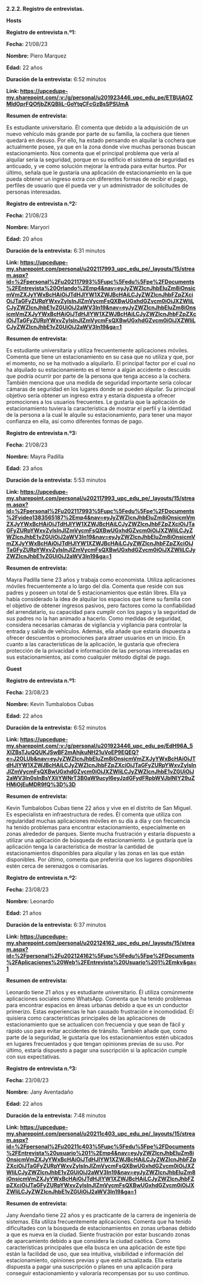 ﻿**2.2.2. Registro de entrevistas.**

**Hosts**

**Registro de entrevista n.º1:**

**Fecha:** 21/08/23

**Nombre:** Piero Marquez

**Edad:** 22 años

**Duración de la entrevista:** 6:52 minutos

**Link: <https://upcedupe-my.sharepoint.com/:v:/g/personal/u201923446_upc_edu_pe/ETBUjAOZMIdOprFQOfjbZKQBIiL-GoYtqCFcGzBsSPSUmA>**

**Resumen de entrevista:**

Es estudiante universitario. Él comenta que debido a la adquisición de un nuevo vehículo más grande por parte de su familia, la cochera que tienen quedará en desuso. Por ello, ha estado pensando en alquilar la cochera que actualmente posee, ya que en la zona donde vive muchas personas buscan estacionamiento. Nos comenta que el principal problema que vería al alquilar sería la seguridad, porque en su edificio el sistema de seguridad es anticuado, y ve como solución mejorar la entrada para evitar hurtos. Por último, señala que le gustaría una aplicación de estacionamiento en la que pueda obtener un ingreso extra con diferentes formas de recibir el pago, perfiles de usuario que él pueda ver y un administrador de solicitudes de personas interesadas.

**Registro de entrevista n.º2:**

**Fecha:** 21/08/23

**Nombre:** Maryori

**Edad:** 20 años

**Duración de la entrevista:** 6:31 minutos

**Link: <https://upcedupe-my.sharepoint.com/personal/u202117993_upc_edu_pe/_layouts/15/stream.aspx?id=%2Fpersonal%2Fu202117993%5Fupc%5Fedu%5Fpe%2FDocuments%2FEntrevista%20Orlando%2Emp4&nav=eyJyZWZlcnJhbEluZm8iOnsicmVmZXJyYWxBcHAiOiJTdHJlYW1XZWJBcHAiLCJyZWZlcnJhbFZpZXciOiJTaGFyZURpYWxvZyIsInJlZmVycmFsQXBwUGxhdGZvcm0iOiJXZWIiLCJyZWZlcnJhbE1vZGUiOiJ2aWV3In19&nav=eyJyZWZlcnJhbEluZm8iOnsicmVmZXJyYWxBcHAiOiJTdHJlYW1XZWJBcHAiLCJyZWZlcnJhbFZpZXciOiJTaGFyZURpYWxvZyIsInJlZmVycmFsQXBwUGxhdGZvcm0iOiJXZWIiLCJyZWZlcnJhbE1vZGUiOiJ2aWV3In19&ga=1>**

**Resumen de entrevista:**

Es estudiante universitaria y utiliza frecuentemente aplicaciones móviles. Comenta que tiene un estacionamiento en su casa que no utiliza y que, por el momento, no se ha motivado a alquilarlo. El principal factor por el cual no ha alquilado su estacionamiento es el temor a algún accidente o descuido que podría ocurrir por parte de la persona que tenga acceso a la cochera. También menciona que una medida de seguridad importante sería colocar cámaras de seguridad en los lugares donde se pueden alquilar. Su principal objetivo sería obtener un ingreso extra y estaría dispuesta a ofrecer promociones a los usuarios frecuentes. Le gustaría que la aplicación de estacionamiento tuviera la característica de mostrar el perfil y la identidad de la persona a la cual le alquile su estacionamiento, para tener una mayor confianza en ella, así como diferentes formas de pago.

**Registro de entrevista n.º3:**

**Fecha:** 21/08/23

**Nombre:** Mayra Padilla

**Edad:** 23 años

**Duración de la entrevista:** 5:53 minutos

**Link: <https://upcedupe-my.sharepoint.com/personal/u202117993_upc_edu_pe/_layouts/15/stream.aspx?id=%2Fpersonal%2Fu202117993%5Fupc%5Fedu%5Fpe%2FDocuments%2Fvideo1383565187%2Emp4&nav=eyJyZWZlcnJhbEluZm8iOnsicmVmZXJyYWxBcHAiOiJTdHJlYW1XZWJBcHAiLCJyZWZlcnJhbFZpZXciOiJTaGFyZURpYWxvZyIsInJlZmVycmFsQXBwUGxhdGZvcm0iOiJXZWIiLCJyZWZlcnJhbE1vZGUiOiJ2aWV3In19&nav=eyJyZWZlcnJhbEluZm8iOnsicmVmZXJyYWxBcHAiOiJTdHJlYW1XZWJBcHAiLCJyZWZlcnJhbFZpZXciOiJTaGFyZURpYWxvZyIsInJlZmVycmFsQXBwUGxhdGZvcm0iOiJXZWIiLCJyZWZlcnJhbE1vZGUiOiJ2aWV3In19&ga=1>**

**Resumen de entrevista:**

Mayra Padilla tiene 23 años y trabaja como economista. Utiliza aplicaciones móviles frecuentemente a lo largo del día. Comenta que reside con sus padres y poseen un total de 5 estacionamientos que están libres. Ella ya había considerado la idea de alquilar los espacios que tiene su familia con el objetivo de obtener ingresos pasivos, pero factores como la confiabilidad del arrendatario, su capacidad para cumplir con los pagos y la seguridad de sus padres no la han animado a hacerlo. Como medidas de seguridad, considera necesarias cámaras de vigilancia y vigilancia para controlar la entrada y salida de vehículos. Además, ella añade que estaría dispuesta a ofrecer descuentos o promociones para atraer usuarios en un inicio. En cuanto a las características de la aplicación, le gustaría que ofreciera protección de la privacidad e información de las personas interesadas en sus estacionamientos, así como cualquier método digital de pago.

**Guest**

**Registro de entrevista n.º1:**

**Fecha:** 23/08/23

**Nombre:** Kevin Tumbalobos Cubas

**Edad:** 22 años

**Duración de la entrevista:** 6:52 minutos

**Link: <https://upcedupe-my.sharepoint.com/:v:/g/personal/u201923446_upc_edu_pe/EdH96A_5XlZBsTJuQQUKJSwBF2mAhjkuNH21uVoEP9EQEQ?e=J2OLUb&nav=eyJyZWZlcnJhbEluZm8iOnsicmVmZXJyYWxBcHAiOiJTdHJlYW1XZWJBcHAiLCJyZWZlcnJhbFZpZXciOiJTaGFyZURpYWxvZyIsInJlZmVycmFsQXBwUGxhdGZvcm0iOiJXZWIiLCJyZWZlcnJhbE1vZGUiOiJ2aWV3In0sInBsYXliYWNrT3B0aW9ucyI6eyJzdGFydFRpbWVJblNlY29uZHMiOjEuMDR9fQ%3D%3D>**

**Resumen de entrevista:**

Kevin Tumbalobos Cubas tiene 22 años y vive en el distrito de San Miguel. Es especialista en infraestructura de redes. Él comenta que utiliza con regularidad muchas aplicaciones móviles en su día a día y con frecuencia ha tenido problemas para encontrar estacionamiento, especialmente en zonas alrededor de parques. Siente mucha frustración y estaría dispuesto a utilizar una aplicación de búsqueda de estacionamiento. Le gustaría que la aplicación tenga la característica de mostrar la cantidad de estacionamientos disponibles para alquilar y las zonas en las que están disponibles. Por último, comenta que preferiría que los lugares disponibles estén cerca de serenazgos o comisarías.

**Registro de entrevista n.º2:**

**Fecha:** 23/08/23

**Nombre:** Leonardo

**Edad:** 21 años

**Duración de la entrevista:** 6:37 minutos

**Link: <https://upcedupe-my.sharepoint.com/personal/u202124162_upc_edu_pe/_layouts/15/stream.aspx?id=%2Fpersonal%2Fu202124162%5Fupc%5Fedu%5Fpe%2FDocuments%2FAplicaciones%20Web%2FEntrevista%20Usuario%201%2Emkv&ga=1>**

**Resumen de entrevista:**

Leonardo tiene 21 años y es estudiante universitario. Él utiliza comúnmente aplicaciones sociales como WhatsApp. Comenta que ha tenido problemas para encontrar espacios en áreas urbanas debido a que es un conductor primerizo. Estas experiencias le han causado frustración e incomodidad. Él quisiera como características principales de las aplicaciones de estacionamiento que se actualicen con frecuencia y que sean de fácil y rápido uso para evitar accidentes de tránsito. También añade que, como parte de la seguridad, le gustaría que los estacionamientos estén ubicados en lugares frecuentados y que tengan opiniones previas de su uso. Por último, estaría dispuesto a pagar una suscripción si la aplicación cumple con sus expectativas.

**Registro de entrevista n.º3:**

**Fecha:** 23/08/23

**Nombre:** Jany Aventadaño

**Edad:** 22 años

**Duración de la entrevista:** 7:48 minutos

**Link: <https://upcedupe-my.sharepoint.com/personal/u20211c403_upc_edu_pe/_layouts/15/stream.aspx?id=%2Fpersonal%2Fu20211c403%5Fupc%5Fedu%5Fpe%2FDocuments%2FEntrevista%20usuario%201%2Emp4&nav=eyJyZWZlcnJhbEluZm8iOnsicmVmZXJyYWxBcHAiOiJTdHJlYW1XZWJBcHAiLCJyZWZlcnJhbFZpZXciOiJTaGFyZURpYWxvZyIsInJlZmVycmFsQXBwUGxhdGZvcm0iOiJXZWIiLCJyZWZlcnJhbE1vZGUiOiJ2aWV3In19&nav=eyJyZWZlcnJhbEluZm8iOnsicmVmZXJyYWxBcHAiOiJTdHJlYW1XZWJBcHAiLCJyZWZlcnJhbFZpZXciOiJTaGFyZURpYWxvZyIsInJlZmVycmFsQXBwUGxhdGZvcm0iOiJXZWIiLCJyZWZlcnJhbE1vZGUiOiJ2aWV3In19&ga=1>**

**Resumen de entrevista:**

Jany Avendaño tiene 22 años y es practicante de la carrera de ingeniería de sistemas. Ella utiliza frecuentemente aplicaciones. Comenta que ha tenido dificultades con la búsqueda de estacionamientos en zonas urbanas debido a que es nueva en la ciudad. Siente frustración por estar buscando zonas de aparcamiento debido a que considera la ciudad caótica. Como características principales que ella busca en una aplicación de este tipo están la facilidad de uso, que sea intuitiva, visibilidad e información del estacionamiento, opiniones previas y que esté actualizada. Ella estaría dispuesta a pagar una suscripción o planes en una aplicación para conseguir estacionamiento y valoraría recompensas por su uso continuo.
